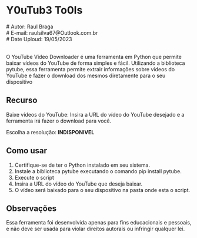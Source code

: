 <h1>Y0uTub3 To0ls</h1>
# Autor: Raul Braga<br>
# E-mail: raulsilva67@Outlook.com.br<br>
# Date Uploud: 19/05/2023<br><br>
<p>O YouTube Video Downloader é uma ferramenta em Python que permite baixar vídeos do YouTube de forma simples e fácil. Utilizando a biblioteca pytube, essa ferramenta permite extrair informações sobre vídeos do YouTube e fazer o download dos mesmos diretamente para o seu dispositivo</p>

<h2>Recurso</h2>
<p>Baixe vídeos do YouTube: Insira a URL do vídeo do YouTube desejado e a ferramenta irá fazer o download para você.</p>
<p>Escolha a resolução: <strong>INDISPONIVEL</strong></p>

<h2>Como usar</h2>
<ol>
  <li>Certifique-se de ter o Python instalado em seu sistema.</li>
  <li>Instale a biblioteca pytube executando o comando pip install pytube.</li>
  <li>Execute o script</li>
  <li>Insira a URL do vídeo do YouTube que deseja baixar.</li>
  <li>O vídeo será baixado para o seu dispositivo na pasta onde esta o script.</li>
  </ol>
  
 <h2>Observações</h2>
 <p>Essa ferramenta foi desenvolvida apenas para fins educacionais e pessoais, e não deve ser usada para violar direitos autorais ou infringir qualquer lei.</p>
 
